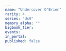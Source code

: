```yaml
---
name: "Undercover O'Brien"
rarity: 4
series: "ds9"
memory_alpha: ""
bigbook_tier:
events:
in_portal:
published: false
---
```

